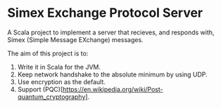 # Simex Exchange Protocol Server

A Scala project to implement a server that recieves, and responds with, Simex (Simple Message EXchange) messages.

The aim of this project is to:

1. Write it in Scala for the JVM. 
2. Keep network handshake to the absolute minimum by using UDP.
3. Use encryption as the default.
4. Support (PQC)[https://en.wikipedia.org/wiki/Post-quantum_cryptography].

